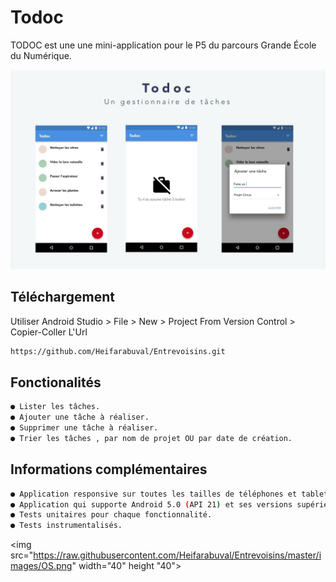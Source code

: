 
# Todoc
TODOC est une une mini-application pour le P5 du parcours Grande École du Numérique.

<img src="https://raw.githubusercontent.com/Heifarabuval/Entrevoisins/master/images/todoc.png">


## Téléchargement
Utiliser Android Studio > File > New > Project From Version Control > Copier-Coller L'Url
```bash
https://github.com/Heifarabuval/Entrevoisins.git
```

## Fonctionalités 
```bash
● Lister les tâches.  
● Ajouter une tâche à réaliser.  
● Supprimer une tâche à réaliser.  
● Trier les tâches , par nom de projet OU par date de création.  

```

## Informations complémentaires 
```bash
● Application responsive sur toutes les tailles de téléphones et tablettes Android en modes portrait et paysage.  
● Application qui supporte Android 5.0 (API 21) et ses versions supérieures.  
● Tests unitaires pour chaque fonctionnalité.  
● Tests instrumentalisés.  


```
<img src="https://raw.githubusercontent.com/Heifarabuval/Entrevoisins/master/images/OS.png" width="40" height "40">

